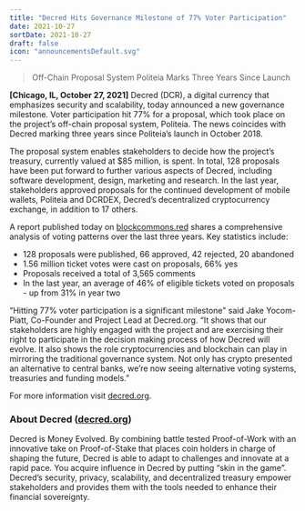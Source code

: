 ```yaml
---
title: "Decred Hits Governance Milestone of 77% Voter Participation"
date: 2021-10-27
sortDate: 2021-10-27
draft: false
icon: "announcementsDefault.svg"
---
```


> Off-Chain Proposal System Politeia Marks Three Years Since Launch

**[Chicago, IL, October 27, 2021]** Decred (DCR), a digital currency that
emphasizes security and scalability, today announced a new governance milestone.
Voter participation hit 77% for a proposal, which took place on the project’s
off-chain proposal system, Politeia. The news coincides with Decred marking
three years since Politeia’s launch in October 2018.

The proposal system enables stakeholders to decide how the project’s treasury,
currently valued at $85 million, is spent. In total, 128 proposals have been put
forward to further various aspects of Decred, including software development,
design, marketing and research. In the last year, stakeholders approved
proposals for the continued development of mobile wallets, Politeia and DCRDEX,
Decred’s decentralized cryptocurrency exchange, in addition to 17 others.

A report published today on [blockcommons.red](https://blockcommons.red) shares
a comprehensive analysis of voting patterns over the last three years. Key
statistics include:

- 128 proposals were published, 66 approved, 42 rejected, 20 abandoned
- 1.56 million ticket votes were cast on proposals, 66% yes
- Proposals received a total of 3,565 comments
- In the last year, an average of 46% of eligible tickets voted on proposals -
  up from 31% in year two

“Hitting 77% voter participation is a significant milestone" said Jake
Yocom-Piatt, Co-Founder and Project Lead at Decred.org. “It shows that our
stakeholders are highly engaged with the project and are exercising their right
to participate in the decision making process of how Decred will evolve. It also
shows the role cryptocurrencies and blockchain can play in mirroring the
traditional governance system. Not only has crypto presented an alternative to
central banks, we’re now seeing alternative voting systems, treasuries and
funding models.”

For more information visit [decred.org](https://decred.org).

### About Decred ([decred.org](https://decred.org))

Decred is Money Evolved. By combining battle tested Proof-of-Work with an
innovative take on Proof-of-Stake that places coin holders in charge of shaping
the future, Decred is able to adapt to challenges and innovate at a rapid pace.
You acquire influence in Decred by putting “skin in the game”. Decred’s
security, privacy, scalability, and decentralized treasury empower stakeholders
and provides them with the tools needed to enhance their financial sovereignty.
